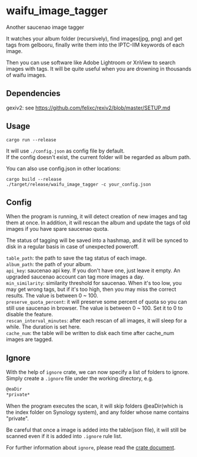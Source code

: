# waifu_image_tagger

Another saucenao image tagger

It watches your album folder (recursively), find images(jpg, png) and get tags from gelbooru, finally write them into the IPTC-IIM keywords of each image.

Then you can use software like Adobe Lightroom or XnView to search images with tags. It will be quite useful when you are drowning in thousands of waifu images.

## Dependencies

gexiv2: see https://github.com/felixc/rexiv2/blob/master/SETUP.md

## Usage

```
cargo run --release
```

It will use `./config.json` as config file by default.  
If the config doesn't exist, the current folder will be regarded as album path.

You can also use config.json in other locations:

```
cargo build --release
./target/release/waifu_image_tagger -c your_config.json
```
## Config

When the program is running, it will detect creation of new images and tag them at once. In addition, it will rescan the album and update the tags of old images if you have spare saucenao quota.

The status of tagging will be saved into a hashmap, and it will be synced to disk in a regular basis in case of unexpected poweroff. 

`table_path`: the path to save the tag status of each image.  
`album_path`: the path of your album.  
`api_key`: saucenao api key. If you don't have one, just leave it empty. An upgraded saucenao account can tag more images a day.  
`min_similarity`: similarity threshold for saucenao. When it's too low, you may get wrong tags, but if it's too high, then you may miss the correct results. The value is between 0 ~ 100.  
`preserve_quota_percent`: it will preserve some percent of quota so you can still use saucenao in browser. The value is between 0 ~ 100. Set it to 0 to disable the feature.   
`rescan_interval_minutes`: after each rescan of all images, it will sleep for a while. The duration is set here.  
`cache_num`: the table will be written to disk each time after cache_num images are tagged.

## Ignore

With the help of `ignore` crate, we can now specify a list of folders to ignore. Simply create a `.ignore` file under the working directory, e.g.

```txt
@eaDir
*private*
```

When the program executes the scan, it will skip folders @eaDir(which is the index folder on Synology system), and any folder whose name contains "private".

Be careful that once a image is added into the table(json file), it will still be scanned even if it is added into `.ignore` rule list.

For further information about `ignore`, please read the [crate document](https://docs.rs/ignore/latest/ignore/).